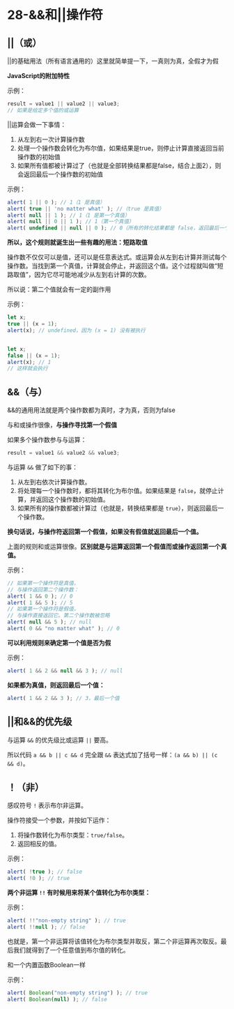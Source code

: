 # 28-&&和||操作符



## ||（或）

||的基础用法（所有语言通用的）这里就简单提一下，一真则为真，全假才为假



**JavaScript的附加特性**

示例：

```js
result = value1 || value2 || value3;
// 如果是给定多个值的或运算
```

||运算会做一下事情：

1. 从左到右一次计算操作数
2. 处理一个操作数会转化为布尔值，如果结果是true，则停止计算直接返回当前操作数的初始值
3. 如果所有值都被计算过了（也就是全部转换结果都是false，结合上面2），则会返回最后一个操作数的初始值



示例：

```js
alert( 1 || 0 ); // 1（1 是真值）
alert( true || 'no matter what' ); //（true 是真值）
alert( null || 1 ); // 1（1 是第一个真值）
alert( null || 0 || 1 ); // 1（第一个真值）
alert( undefined || null || 0 ); // 0（所有的转化结果都是 false，返回最后一个值）
```



**所以，这个规则就诞生出一些有趣的用法：短路取值**

操作数不仅仅可以是值，还可以是任意表达式。或运算会从左到右计算并测试每个操作数。当找到第一个真值，计算就会停止，并返回这个值。这个过程就叫做“短路取值”，因为它尽可能地减少从左到右计算的次数。

所以说：第二个值就会有一定的副作用

示例：

```js
let x;
true || (x = 1);
alert(x); // undefined，因为 (x = 1) 没有被执行


let x;
false || (x = 1);
alert(x); // 1
// 这样就会执行
```





## &&（与）

&&的通用用法就是两个操作数都为真时，才为真，否则为false



与和或操作很像，**与操作寻找第一个假值**

如果多个操作数参与与运算：

```js
result = value1 && value2 && value3;
```

与运算 `&&` 做了如下的事：

1. 从左到右依次计算操作数。
2. 将处理每一个操作数时，都将其转化为布尔值。如果结果是 `false`，就停止计算，并返回这个操作数的初始值。
3. 如果所有的操作数都被计算过（也就是，转换结果都是 `true`），则返回最后一个操作数。

**换句话说，与操作符返回第一个假值，如果没有假值就返回最后一个值。**

上面的规则和或运算很像。**区别就是与运算返回第一个假值而或操作返回第一个真值。**

示例：

```js
// 如果第一个操作符是真值，
// 与操作返回第二个操作数：
alert( 1 && 0 ); // 0
alert( 1 && 5 ); // 5
// 如果第一个操作符是假值，
// 与操作直接返回它。第二个操作数被忽略
alert( null && 5 ); // null
alert( 0 && "no matter what" ); // 0
```



**可以利用规则来确定第一个值是否为假**

示例：

```js
alert( 1 && 2 && null && 3 ); // null

```



**如果都为真值，则返回最后一个值：**

```js
alert( 1 && 2 && 3 ); // 3，最后一个值
```



## ||和&&的优先级

与运算 `&&` 的优先级比或运算 `||` 要高。

所以代码 `a && b || c && d` 完全跟 `&&` 表达式加了括号一样：`(a && b) || (c && d)`。





## ！（非）

感叹符号 `!` 表示布尔非运算。

操作符接受一个参数，并按如下运作：

1. 将操作数转化为布尔类型：`true/false`。
2. 返回相反的值。

示例：

```js
alert( !true ); // false
alert( !0 ); // true
```



**两个非运算 `!!` 有时候用来将某个值转化为布尔类型：**

示例：

```js
alert( !!"non-empty string" ); // true
alert( !!null ); // false
```

也就是，第一个非运算将该值转化为布尔类型并取反，第二个非运算再次取反。最后我们就得到了一个任意值到布尔值的转化。



和一个内置函数Boolean一样

示例：

```js
alert( Boolean("non-empty string") ); // true
alert( Boolean(null) ); // false
```

